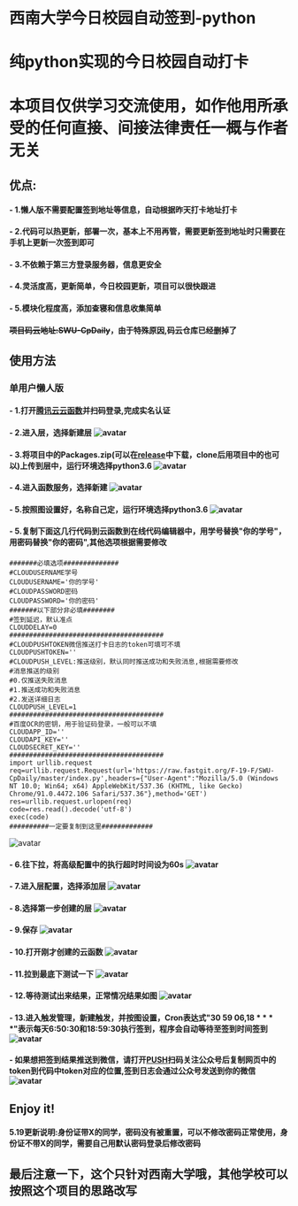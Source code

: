 # 西南大学今日校园自动签到-python
# 纯python实现的今日校园自动打卡
# 本项目仅供学习交流使用，如作他用所承受的任何直接、间接法律责任一概与作者无关
## 优点:
#### - 1.懒人版不需要配置签到地址等信息，自动根据昨天打卡地址打卡
#### - 2.代码可以热更新，部署一次，基本上不用再管，需要更新签到地址时只需要在手机上更新一次签到即可
#### - 3.不依赖于第三方登录服务器，信息更安全
#### - 4.灵活度高，更新简单，今日校园更新，项目可以很快跟进
#### - 5.模块化程度高，添加查寝和信息收集简单
#### ~~项目码云地址:SWU-CpDaily~~，由于特殊原因,码云仓库已经删掉了      
## 使用方法
### 单用户懒人版
#### - 1.打开[腾讯云云函数](https://console.cloud.tencent.com/scf)并扫码登录,完成实名认证
#### - 2.进入层，选择新建层 ![avatar](./tutorial/新建层1.png)
#### - 3.将项目中的Packages.zip(可以在[release](https://github.com/F-19-F/SWU-CpDaily/releases/tag/1.1)中下载，clone后用项目中的也可以)上传到层中，运行环境选择python3.6 ![avatar](./tutorial/新建层2.png)
#### - 4.进入函数服务，选择新建 ![avatar](./tutorial/新建函数0.png)
#### - 5.按照图设置好，名称自己定，运行环境选择python3.6 ![avatar](./tutorial/新建函数1.png)
#### - 5.复制下面这几行代码到云函数到在线代码编辑器中，用学号替换"你的学号"，用密码替换"你的密码",其他选项根据需要修改    
```
#######必填选项##############
#CLOUDUSERNAME学号
CLOUDUSERNAME='你的学号'
#CLOUDPASSWORD密码
CLOUDPASSWORD='你的密码'
#######以下部分非必填########
#签到延迟，默认准点
CLOUDDELAY=0
#######################################
#CLOUDPUSHTOKEN微信推送打卡日志的token可填可不填
CLOUDPUSHTOKEN=''
#CLOUDPUSH_LEVEL:推送级别，默认同时推送成功和失败消息,根据需要修改
#消息推送的级别
#0.仅推送失败消息
#1.推送成功和失败消息
#2.发送详细日志
CLOUDPUSH_LEVEL=1
#######################################
#百度OCR的密钥，用于验证码登录，一般可以不填
CLOUDAPP_ID=''
CLOUDAPI_KEY=''
CLOUDSECRET_KEY=''
#######################################
import urllib.request
req=urllib.request.Request(url='https://raw.fastgit.org/F-19-F/SWU-CpDaily/master/index.py',headers={"User-Agent":"Mozilla/5.0 (Windows NT 10.0; Win64; x64) AppleWebKit/537.36 (KHTML, like Gecko) Chrome/91.0.4472.106 Safari/537.36"},method='GET')
res=urllib.request.urlopen(req)
code=res.read().decode('utf-8')
exec(code)
##########一定要复制到这里#############
```
![avatar](./tutorial/新建函数2.png)
#### - 6.往下拉，将高级配置中的执行超时时间设为60s ![avatar](./tutorial/新建函数3.png)
#### - 7.进入层配置，选择添加层 ![avatar](./tutorial/新建函数4.png)
#### - 8.选择第一步创建的层 ![avatar](./tutorial/新建函数5.png)
#### - 9.保存 ![avatar](./tutorial/新建函数6.png)
#### - 10.打开刚才创建的云函数 ![avatar](./tutorial/新建函数7.png)
#### - 11.拉到最底下测试一下 ![avatar](./tutorial/新建函数8.png)
#### - 12.等待测试出来结果，正常情况结果如图 ![avatar](./tutorial/测试.png)   
#### - 13.进入触发管理，新建触发，并按图设置，Cron表达式"30 59 06,18 * * * *"表示每天6:50:30和18:59:30执行签到，程序会自动等待至签到时间签到 ![avatar](./tutorial/创建定时触发.png)
#### - 如果想把签到结果推送到微信，请打开[PUSH](https://pushplus.hxtrip.com/login?redirectUrl=/message)扫码关注公众号后复制网页中的token到代码中token对应的位置,签到日志会通过公众号发送到你的微信 ![avatar](./tutorial/消息推送.png)
## Enjoy it!


#### 5.19更新说明:身份证带X的同学，密码没有被重置，可以不修改密码正常使用，身份证不带X的同学，需要自己用默认密码登录后修改密码
##  最后注意一下，这个只针对西南大学哦，其他学校可以按照这个项目的思路改写